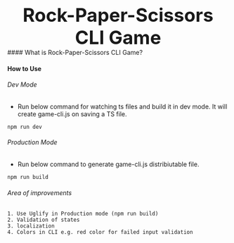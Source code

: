 <center style="font-size: 42px; font-weight: 700">Rock-Paper-Scissors CLI Game</center>
#### What is Rock-Paper-Scissors CLI Game?

#### How to Use
###### Dev Mode
- Run below command for watching ts files and build it in dev mode. It will create game-cli.js on saving a TS file.
```
npm run dev
```

###### Production Mode
- Run below command to generate game-cli.js distribiutable file.
```
npm run build
```


###### Area of improvements
```
1. Use Uglify in Production mode (npm run build)
2. Validation of states
3. localization
4. Colors in CLI e.g. red color for failed input validation
```